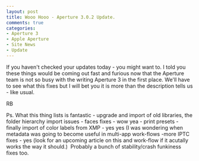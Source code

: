 ```yaml
---
layout: post
title: Wooo Hooo - Aperture 3.0.2 Update.
comments: true
categories:
- Aperture 3
- Apple Aperture
- Site News
- Update
---
```

If you haven't checked your updates today - you might want to. I told you these things would be coming out fast and furious now that the Aperture team is not so busy with the writing Aperture 3 in the first place. We'll have to see what this fixes but I will bet you it is more than the description tells us - like usual.

RB

Ps. What this thing lists is fantastic - upgrade and import of old libraries, the folder hierarchy import issues - faces fixes - wow yea - print presets - finally import of color labels from XMP - yes yes (I was wondering when metadata was going to become useful in multi-app work-flows -more IPTC fixes - yes (look for an upcoming article on this and work-flow if it acutally works the way it should.)  Probably a bunch of stability/crash funkiness fixes too.